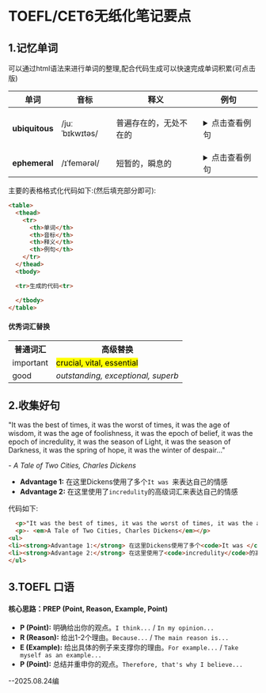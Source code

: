 # TOEFL/CET6无纸化笔记要点

## 1.记忆单词

可以通过html语法来进行单词的整理,配合代码生成可以快速完成单词积累(可点击版)

<table>
  <thead>
    <tr>
      <th>单词</th>
      <th>音标</th>
      <th>释义</th>
      <th>例句</th>
    </tr>
  </thead>
  <tbody>
    <tr>
      <td><strong>ubiquitous</strong></td>
      <td>/juːˈbɪkwɪtəs/</td>
      <td>
        <p>普遍存在的，无处不在的</p>
      </td>
      <td>
        <details>
          <summary>点击查看例句</summary>
          <p>The company's logo has become <b>ubiquitous</b> all over the world.</p>
          <p>这家公司的标志在世界各地变得<b>无处不在</b>。</p>
        </details>
      </td>
    </tr>
    <tr>
      <td><strong>ephemeral</strong></td>
      <td>/ɪˈfemərəl/</td>
      <td>短暂的，瞬息的</td>
      <td>
        <details>
          <summary>点击查看例句</summary>
          <p>His fame was <i>ephemeral</i>; it lasted for only a week.</p>
          <p>他的名声是<i>短暂的</i>；仅仅持续了一周。</p>
        </details>
      </td>
    </tr>
  </tbody>
</table>

主要的表格格式化代码如下:(然后填充<tr></tr>部分即可):
```html
<table>
  <thead>
    <tr>
      <th>单词</th>
      <th>音标</th>
      <th>释义</th>
      <th>例句</th>
    </tr>
  </thead>
  <tbody>

  <tr>生成的代码<tr>

  </tbody>
</table>
```
<h4>优秀词汇替换</h4>

<table>
  <tr>
    <th>普通词汇</th>
    <th>高级替换</th>
  </tr>
  <tr>
    <td>important</td>
    <td><mark>crucial, vital, essential</mark></td>
  </tr>
  <tr>
    <td>good</td>
    <td><i>outstanding, exceptional, superb</i></td>
  </tr>
</table>


## 2.收集好句


  <p>"It was the best of times, it was the worst of times, it was the age of wisdom, it was the age of foolishness, it was the epoch of belief, it was the epoch of incredulity, it was the season of Light, it was the season of Darkness, it was the spring of hope, it was the winter of despair..."</p>
  <p>- <em>A Tale of Two Cities, Charles Dickens</em></p>

<ul>
<li><strong>Advantage 1:</strong> 在这里Dickens使用了多个<code>It was </code>来表达自己的情感</li>
<li><strong>Advantage 2:</strong> 在这里使用了<code>incredulity</code>的高级词汇来表达自己的情感</li>
</ul>


代码如下:

```html
  <p>"It was the best of times, it was the worst of times, it was the age of wisdom, it was the age of foolishness, it was the epoch of belief, it was the epoch of incredulity, it was the season of Light, it was the season of Darkness, it was the spring of hope, it was the winter of despair..."</p>
  <p>- <em>A Tale of Two Cities, Charles Dickens</em></p>
<ul>
<li><strong>Advantage 1:</strong> 在这里Dickens使用了多个<code>It was </code>来表达自己的情感</li>
<li><strong>Advantage 2:</strong> 在这里使用了<code>incredulity</code>的高级词汇来表达自己的情感</li>
</ul>
```


## 3.TOEFL 口语
<h4>核心思路：PREP (Point, Reason, Example, Point)</h4>

<ul>
  <li><strong>P (Point):</strong> 明确给出你的观点。<code>I think...</code> / <code>In my opinion...</code></li>
  <li><strong>R (Reason):</strong> 给出1-2个理由。<code>Because...</code> / <code>The main reason is...</code></li>
  <li><strong>E (Example):</strong> 给出具体的例子来支撑你的理由。<code>For example...</code> / <code>Take myself as an example...</code></li>
  <li><strong>P (Point):</strong> 总结并重申你的观点。<code>Therefore, that's why I believe...</code></li>
</ul>

--2025.08.24编
